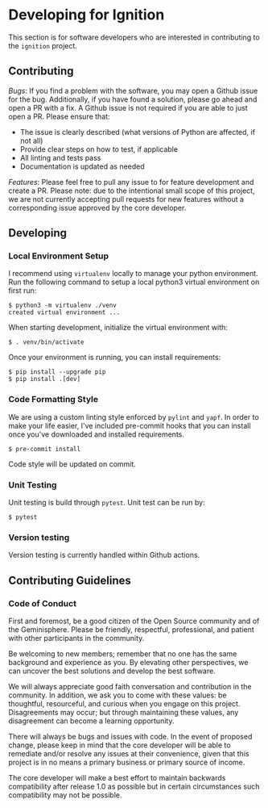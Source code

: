 # Developing for Ignition

This section is for software developers who are interested in contributing to the `ignition` project.

## Contributing

*Bugs*: If you find a problem with the software, you may open a Github issue for the bug.  Additionally, if you have found a solution, please go ahead and open a PR with a fix.  A Github issue is not required if you are able to just open a PR.  Please ensure that:
* The issue is clearly described (what versions of Python are affected, if not all)
* Provide clear steps on how to test, if applicable
* All linting and tests pass
* Documentation is updated as needed

*Features*: Please feel free to pull any issue to for feature development and create a PR.  Please note: due to the intentional small scope of this project, we are not currently accepting pull requests for new features without a corresponding issue approved by the core developer.  

## Developing

### Local Environment Setup

I recommend using `virtualenv` locally to manage your python environment.  Run the following command to setup a local python3 virtual environment on first run:
```
$ python3 -m virtualenv ./venv
created virtual environment ...
```

When starting development, initialize the virtual environment with:
```
$ . venv/bin/activate
```

Once your environment is running, you can install requirements:
```
$ pip install --upgrade pip
$ pip install .[dev]
```

### Code Formatting Style
We are using a custom linting style enforced by `pylint` and `yapf`.  In order to make your life easier, I've
included pre-commit hooks that you can install once you've downloaded and installed requirements.

```
$ pre-commit install
```

Code style will be updated on commit.

### Unit Testing
Unit testing is build through `pytest`.  Unit test can be run by:
```
$ pytest
```

### Version testing
Version testing is currently handled within Github actions.

## Contributing Guidelines

### Code of Conduct
First and foremost, be a good citizen of the Open Source community and of the Geminisphere.  Please be friendly, respectful, professional, and patient with other participants in the community.

Be welcoming to new members; remember that no one has the same background and experience as you. By elevating other perspectives, we can uncover the best solutions and develop the best software.

We will always appreciate good faith conversation and contribution in the community.  In addition, we ask you to come with these values: be thoughtful, resourceful, and curious when you engage on this project.  Disagreements may occur; but through maintaining these values, any disagreement can become a learning opportunity.

There will always be bugs and issues with code. In the event of proposed change, please keep in mind that the core developer will be able to remediate and/or resolve any issues at their convenience, given that this project is in no means a primary business or primary source of income.

The core developer will make a best effort to maintain backwards compatibility after release 1.0 as possible but in certain circumstances such compatibility may not be possible.
